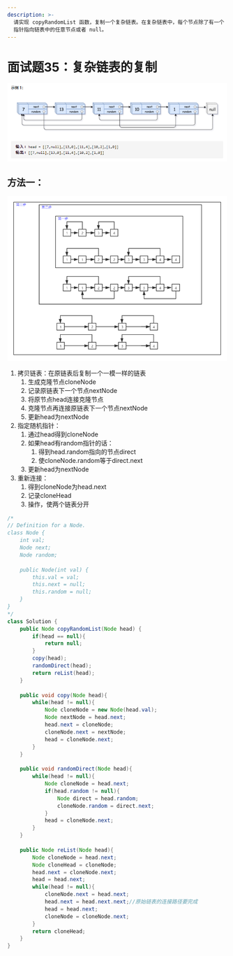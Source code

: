 ```yaml
---
description: >-
  请实现 copyRandomList 函数，复制一个复杂链表。在复杂链表中，每个节点除了有一个 next 指针指向下一个节点，还有一个 random
  指针指向链表中的任意节点或者 null。
---
```


# 面试题35：复杂链表的复制



![](../.gitbook/assets/image%20%2816%29.png)

## 方法一：

![](../.gitbook/assets/image%20%282%29.png)

1. 拷贝链表：在原链表后复制一个一模一样的链表
   1. 生成克隆节点cloneNode
   2. 记录原链表下一个节点nextNode
   3. 将原节点head连接克隆节点
   4. 克隆节点再连接原链表下一个节点nextNode
   5. 更新head为nextNode
2. 指定随机指针：
   1. 通过head得到cloneNode
   2. 如果head有random指针的话：
      1. 得到head.random指向的节点direct
      2. 使cloneNode.random等于direct.next
   3. 更新head为nextNode
3. 重新连接：
   1. 得到cloneNode为head.next
   2. 记录cloneHead
   3. 操作，使两个链表分开

```java
/*
// Definition for a Node.
class Node {
    int val;
    Node next;
    Node random;

    public Node(int val) {
        this.val = val;
        this.next = null;
        this.random = null;
    }
}
*/
class Solution {
    public Node copyRandomList(Node head) {
        if(head == null){
            return null;
        }
        copy(head);
        randomDirect(head);
        return reList(head);
    }

    public void copy(Node head){
        while(head != null){
            Node cloneNode = new Node(head.val);
            Node nextNode = head.next;
            head.next = cloneNode;
            cloneNode.next = nextNode;
            head = cloneNode.next;
        }
    }

    public void randomDirect(Node head){
        while(head != null){
            Node cloneNode = head.next;
            if(head.random != null){
                Node direct = head.random;
                cloneNode.random = direct.next;
            }
            head = cloneNode.next;
        }
    }

    public Node reList(Node head){
        Node cloneNode = head.next;
        Node cloneHead = cloneNode;
        head.next = cloneNode.next;
        head = head.next;
        while(head != null){
            cloneNode.next = head.next;
            head.next = head.next.next;//原始链表的连接路径要完成
            head = head.next;
            cloneNode = cloneNode.next; 
        }
        return cloneHead;
    }
}
```

